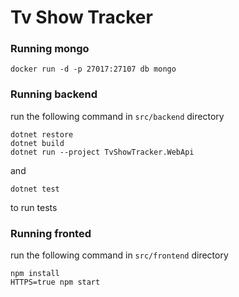 # Tv Show Tracker

### Running mongo
```
docker run -d -p 27017:27107 db mongo
```

### Running backend
run the following command in `src/backend` directory

```
dotnet restore
dotnet build
dotnet run --project TvShowTracker.WebApi
```
and
```
dotnet test
```
to run tests

### Running fronted
run the following command in `src/frontend` directory

```
npm install
HTTPS=true npm start
```
